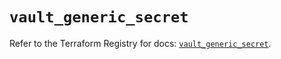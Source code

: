 # `vault_generic_secret`

Refer to the Terraform Registry for docs: [`vault_generic_secret`](https://registry.terraform.io/providers/hashicorp/vault/5.1.0/docs/resources/generic_secret).
